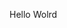 Hello Wolrd






































































































































































































































































































































































































































































































































































































































































































































































































































































































































































































































































































































































































































































































































































































































































































































































































































































































































































































































































































































































































































































































































